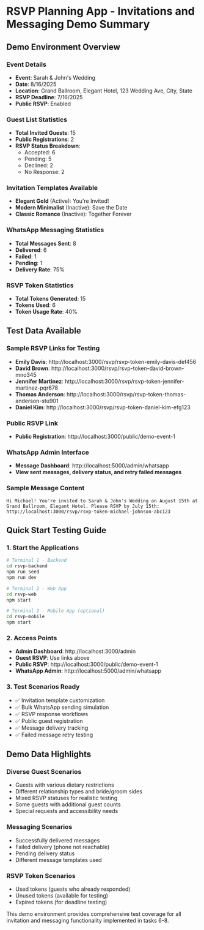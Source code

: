 # RSVP Planning App - Invitations and Messaging Demo Summary

## Demo Environment Overview

### Event Details
- **Event**: Sarah & John's Wedding
- **Date**: 8/16/2025
- **Location**: Grand Ballroom, Elegant Hotel, 123 Wedding Ave, City, State
- **RSVP Deadline**: 7/16/2025
- **Public RSVP**: Enabled

### Guest List Statistics
- **Total Invited Guests**: 15
- **Public Registrations**: 2
- **RSVP Status Breakdown**:
  - Accepted: 6
  - Pending: 5
  - Declined: 2
  - No Response: 2

### Invitation Templates Available
- **Elegant Gold** (Active): You're Invited!
- **Modern Minimalist** (Inactive): Save the Date
- **Classic Romance** (Inactive): Together Forever

### WhatsApp Messaging Statistics
- **Total Messages Sent**: 8
- **Delivered**: 6
- **Failed**: 1
- **Pending**: 1
- **Delivery Rate**: 75%

### RSVP Token Statistics
- **Total Tokens Generated**: 15
- **Tokens Used**: 6
- **Token Usage Rate**: 40%

## Test Data Available

### Sample RSVP Links for Testing
- **Emily Davis**: http://localhost:3000/rsvp/rsvp-token-emily-davis-def456
- **David Brown**: http://localhost:3000/rsvp/rsvp-token-david-brown-mno345
- **Jennifer Martinez**: http://localhost:3000/rsvp/rsvp-token-jennifer-martinez-pqr678
- **Thomas Anderson**: http://localhost:3000/rsvp/rsvp-token-thomas-anderson-stu901
- **Daniel Kim**: http://localhost:3000/rsvp/rsvp-token-daniel-kim-efg123

### Public RSVP Link
- **Public Registration**: http://localhost:3000/public/demo-event-1

### WhatsApp Admin Interface
- **Message Dashboard**: http://localhost:5000/admin/whatsapp
- **View sent messages, delivery status, and retry failed messages**

### Sample Message Content
```
Hi Michael! You're invited to Sarah & John's Wedding on August 15th at Grand Ballroom, Elegant Hotel. Please RSVP by July 15th: http://localhost:3000/rsvp/rsvp-token-michael-johnson-abc123
```

## Quick Start Testing Guide

### 1. Start the Applications
```bash
# Terminal 1 - Backend
cd rsvp-backend
npm run seed
npm run dev

# Terminal 2 - Web App
cd rsvp-web
npm start

# Terminal 3 - Mobile App (optional)
cd rsvp-mobile
npm start
```

### 2. Access Points
- **Admin Dashboard**: http://localhost:3000/admin
- **Guest RSVP**: Use links above
- **Public RSVP**: http://localhost:3000/public/demo-event-1
- **WhatsApp Admin**: http://localhost:5000/admin/whatsapp

### 3. Test Scenarios Ready
- ✅ Invitation template customization
- ✅ Bulk WhatsApp sending simulation
- ✅ RSVP response workflows
- ✅ Public guest registration
- ✅ Message delivery tracking
- ✅ Failed message retry testing

## Demo Data Highlights

### Diverse Guest Scenarios
- Guests with various dietary restrictions
- Different relationship types and bride/groom sides
- Mixed RSVP statuses for realistic testing
- Some guests with additional guest counts
- Special requests and accessibility needs

### Messaging Scenarios
- Successfully delivered messages
- Failed delivery (phone not reachable)
- Pending delivery status
- Different message templates used

### RSVP Token Scenarios
- Used tokens (guests who already responded)
- Unused tokens (available for testing)
- Expired tokens (for deadline testing)

This demo environment provides comprehensive test coverage for all invitation and messaging functionality implemented in tasks 6-8.
